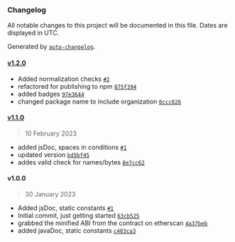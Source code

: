 ### Changelog

All notable changes to this project will be documented in this file. Dates are displayed in UTC.

Generated by [`auto-changelog`](https://github.com/CookPete/auto-changelog).

#### [v1.2.0](https://github.com/Linagee-Name-Registrar/lnr-ethers/compare/v1.1.0...v1.2.0)

- Added normalization checks [`#2`](https://github.com/Linagee-Name-Registrar/lnr-ethers/pull/2)
- refactored for publishing to npm [`875f394`](https://github.com/Linagee-Name-Registrar/lnr-ethers/commit/875f394acd056d7f33af7c4e88552c0f87afb590)
- added badges [`97e3644`](https://github.com/Linagee-Name-Registrar/lnr-ethers/commit/97e364405582123e9fc457be797dd2462af9be01)
- changed package name to include organization [`0ccc626`](https://github.com/Linagee-Name-Registrar/lnr-ethers/commit/0ccc6260e60550171d079c401c7d1996cf6ae898)

#### [v1.1.0](https://github.com/Linagee-Name-Registrar/lnr-ethers/compare/v1.0.0...v1.1.0)

> 10 February 2023

- added jsDoc, spaces in conditions [`#1`](https://github.com/Linagee-Name-Registrar/lnr-ethers/pull/1)
- updated version [`bd5bf45`](https://github.com/Linagee-Name-Registrar/lnr-ethers/commit/bd5bf45cb4b101dbc67447c392c3d82c370223b1)
- addes valid check for names/bytes [`8e7cc62`](https://github.com/Linagee-Name-Registrar/lnr-ethers/commit/8e7cc62f4ea46b912dd6671bb7851e705f5eb581)

#### v1.0.0

> 30 January 2023

- Added jsDoc, static constants [`#1`](https://github.com/Linagee-Name-Registrar/lnr-ethers/pull/1)
- Initial commit, just getting started [`63cb525`](https://github.com/Linagee-Name-Registrar/lnr-ethers/commit/63cb525c53dd45baf520e167aabc5d58b7b5a7fb)
- grabbed the minified ABI from the contract on etherscan [`4a37beb`](https://github.com/Linagee-Name-Registrar/lnr-ethers/commit/4a37bebaa7af233b7eb7822138c22f58fa53cab3)
- added javaDoc, static constants [`c403ca3`](https://github.com/Linagee-Name-Registrar/lnr-ethers/commit/c403ca3c153dd6594c7b5a8c4f5e3d90b02af334)
